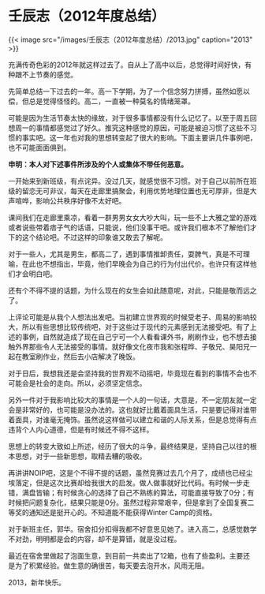 # 壬辰志（2012年度总结）


{{< image src="/images/壬辰志（2012年度总结）/2013.jpg" caption="2013" >}}

充满传奇色彩的2012年就这样过去了。自从上了高中以后，总觉得时间好快，有种跟不上节奏的感觉。

先简单总结一下过去的一年。高一下学期，为了一个信念努力拼搏，虽然如愿以偿，但总是觉得怪怪的。高二，一直被一种莫名的情绪笼罩。

可能是因为生活节奏太快的缘故，对于很多事情都没有什么记忆了。以至于周五回想周一的事情都感觉过了好久。推究这种感觉的原因，可能是被迫习惯了这些不习惯的事实吧。这一年也对我的思想转变起了很大的影响。下面主要讲几件事例吧，也不可能面面俱到。

**申明：本人对下述事件所涉及的个人或集体不带任何恶意。**

一开始来到新班级，有点诧异。没过几天，就感觉很不习惯。对于自己以前所在班级的留恋无可非议，每天在走廊里搞聚会，利用优势地理位置也无可厚非，但是大声喧哗，影响公共秩序好像不太好吧。

课间我们在走廊里乘凉，看着一群男男女女大吵大叫，玩一些不上大雅之堂的游戏或者说些带着痞子气的话语，只能说，他们没事干吧。或许我们根本不了解他们才下的这个结论吧。不过这样的印象谁又敢去了解呢。

对于一些人，尤其是男生，都高二了，遇到事情推卸责任，耍脾气，真是不可理喻，在此也不想指出，毕竟，他们早晚会为自己的行为付出代价。也许只有这样他们才会明白吧。

还有个不得不提的话题，为什么现在的女生会如此随意呢，对此，只能是敬而远之了。

上评论可能是从我个人想法出发吧。当初建立世界观的时候受老子、周易的影响较大，所以有些思想比较传统吧，对于这些过于现代的元素感到无法接受吧。有了上述的事例，自然就造成了现在自己宁可一个人看看课外书，刷刷作业，也不想去接触外界那些令人无法接受的事情。就好像文化夜市我和张程晔、子敬兄、昊阳兄一起在教室刷作业，然后去小店解决了晚饭。

对于日后，我想我还是会坚持我的世界观不动摇吧，毕竟现在看到的事情不会也不可能会是社会的走向。所以，必须坚定信念。

另外一件对于我影响比较大的事情是一个人的一句话，大意是，不一定朋友就一定会是非常好的，也可能是没办法的。这也就好比戴着面具生活，只是要记得对谁带着面具，对谁毫无掩饰。虽然说这样做可以建立和谐的人际关系，但是总觉得有点违背个人内心道德，但是有时候还不得不这样。

思想上的转变大致如上所述，经历了很大的斗争，最终结果是，坚持自己以往的根本思想，对于一些新思想，取精去糟的吸收。

再讲讲NOIP吧，这是个不得不提的话题，虽然竞赛过去几个月了，成绩也已经尘埃落定，但是这次比赛却给我很大的启发。做人做事就好比代码。有时候一步走错，满盘皆输；有时候贪心的选择了自己不熟练的算法，可能直接导致了0分；有时候把问题复杂化，结果只能是0分。虽然过程非常艰辛，但是拿到了全国复赛二等奖的通知还是挺开心的。不知道能不能获得Winter Camp的资格。

对于新班主任，郭华。宿舍扣分扣得我都不好意思见她了。进入高二，总感觉数学不对劲，明明都是会的内容，却不是算错，就是没过程。

最近在宿舍里做起了泡面生意，到目前一共卖出了12箱，也有了些盈利。主要还是为了积累经验。做生意的确很苦，每天要去泡开水，风雨无阻。

2013，新年快乐。
